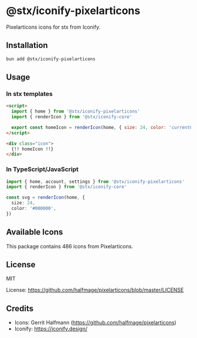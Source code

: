 # @stx/iconify-pixelarticons

Pixelarticons icons for stx from Iconify.

## Installation

```bash
bun add @stx/iconify-pixelarticons
```

## Usage

### In stx templates

```html
<script>
  import { home } from '@stx/iconify-pixelarticons'
  import { renderIcon } from '@stx/iconify-core'

  export const homeIcon = renderIcon(home, { size: 24, color: 'currentColor' })
</script>

<div class="icon">
  {!! homeIcon !!}
</div>
```

### In TypeScript/JavaScript

```typescript
import { home, account, settings } from '@stx/iconify-pixelarticons'
import { renderIcon } from '@stx/iconify-core'

const svg = renderIcon(home, {
  size: 24,
  color: '#000000',
})
```

## Available Icons

This package contains 486 icons from Pixelarticons.

## License

MIT

License: https://github.com/halfmage/pixelarticons/blob/master/LICENSE

## Credits

- Icons: Gerrit Halfmann (https://github.com/halfmage/pixelarticons)
- Iconify: https://iconify.design/
